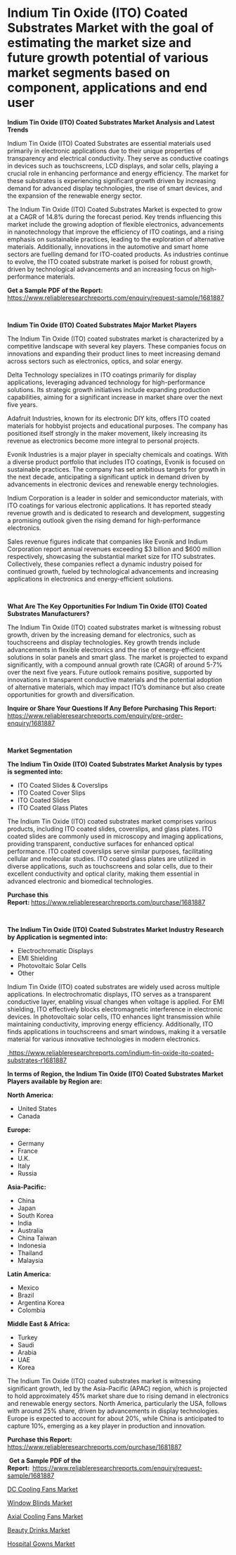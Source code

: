 <p><h1>Indium Tin Oxide (ITO) Coated Substrates Market with the goal of estimating the market size and future growth potential of various market segments based on component, applications and end user</h1></p><p><strong>Indium Tin Oxide (ITO) Coated Substrates Market Analysis and Latest Trends</strong></p>
<p><p>Indium Tin Oxide (ITO) Coated Substrates are essential materials used primarily in electronic applications due to their unique properties of transparency and electrical conductivity. They serve as conductive coatings in devices such as touchscreens, LCD displays, and solar cells, playing a crucial role in enhancing performance and energy efficiency. The market for these substrates is experiencing significant growth driven by increasing demand for advanced display technologies, the rise of smart devices, and the expansion of the renewable energy sector.</p><p>The Indium Tin Oxide (ITO) Coated Substrates Market is expected to grow at a CAGR of 14.8% during the forecast period. Key trends influencing this market include the growing adoption of flexible electronics, advancements in nanotechnology that improve the efficiency of ITO coatings, and a rising emphasis on sustainable practices, leading to the exploration of alternative materials. Additionally, innovations in the automotive and smart home sectors are fuelling demand for ITO-coated products. As industries continue to evolve, the ITO coated substrate market is poised for robust growth, driven by technological advancements and an increasing focus on high-performance materials.</p></p>
<p><strong>Get a Sample PDF of the Report:&nbsp;</strong> <a href="https://www.reliableresearchreports.com/enquiry/request-sample/1681887?utm_campaign=28&utm_medium=2&utm_source=Github&utm_content=ia&utm_term=11122024&utm_id=indium-tin-oxide-ito-coated-substrates">https://www.reliableresearchreports.com/enquiry/request-sample/1681887</a></p>
<p>&nbsp;</p>
<p><strong>Indium Tin Oxide (ITO) Coated Substrates Major Market Players</strong></p>
<p><p>The Indium Tin Oxide (ITO) coated substrates market is characterized by a competitive landscape with several key players. These companies focus on innovations and expanding their product lines to meet increasing demand across sectors such as electronics, optics, and solar energy.</p><p>Delta Technology specializes in ITO coatings primarily for display applications, leveraging advanced technology for high-performance solutions. Its strategic growth initiatives include expanding production capabilities, aiming for a significant increase in market share over the next five years.</p><p>Adafruit Industries, known for its electronic DIY kits, offers ITO coated materials for hobbyist projects and educational purposes. The company has positioned itself strongly in the maker movement, likely increasing its revenue as electronics become more integral to personal projects.</p><p>Evonik Industries is a major player in specialty chemicals and coatings. With a diverse product portfolio that includes ITO coatings, Evonik is focused on sustainable practices. The company has set ambitious targets for growth in the next decade, anticipating a significant uptick in demand driven by advancements in electronic devices and renewable energy technologies.</p><p>Indium Corporation is a leader in solder and semiconductor materials, with ITO coatings for various electronic applications. It has reported steady revenue growth and is dedicated to research and development, suggesting a promising outlook given the rising demand for high-performance electronics.</p><p>Sales revenue figures indicate that companies like Evonik and Indium Corporation report annual revenues exceeding $3 billion and $600 million respectively, showcasing the substantial market size for ITO substrates. Collectively, these companies reflect a dynamic industry poised for continued growth, fueled by technological advancements and increasing applications in electronics and energy-efficient solutions.</p></p>
<p>&nbsp;</p>
<p><strong>What Are The Key Opportunities For Indium Tin Oxide (ITO) Coated Substrates Manufacturers?</strong></p>
<p><p>The Indium Tin Oxide (ITO) coated substrates market is witnessing robust growth, driven by the increasing demand for electronics, such as touchscreens and display technologies. Key growth trends include advancements in flexible electronics and the rise of energy-efficient solutions in solar panels and smart glass. The market is projected to expand significantly, with a compound annual growth rate (CAGR) of around 5-7% over the next five years. Future outlook remains positive, supported by innovations in transparent conductive materials and the potential adoption of alternative materials, which may impact ITO’s dominance but also create opportunities for growth and diversification.</p></p>
<p><strong>Inquire or Share Your Questions If Any Before Purchasing This Report:</strong> <a href="https://www.reliableresearchreports.com/enquiry/pre-order-enquiry/1681887?utm_campaign=28&utm_medium=2&utm_source=Github&utm_content=ia&utm_term=11122024&utm_id=indium-tin-oxide-ito-coated-substrates">https://www.reliableresearchreports.com/enquiry/pre-order-enquiry/1681887</a></p>
<p>&nbsp;</p>
<p><strong>Market Segmentation</strong></p>
<p><strong>The Indium Tin Oxide (ITO) Coated Substrates Market Analysis by types is segmented into:</strong></p>
<p><ul><li>ITO Coated Slides & Coverslips</li><li>ITO Coated Cover Slips</li><li>ITO Coated Slides</li><li>ITO Coated Glass Plates</li></ul></p>
<p><p>The Indium Tin Oxide (ITO) coated substrates market comprises various products, including ITO coated slides, coverslips, and glass plates. ITO coated slides are commonly used in microscopy and imaging applications, providing transparent, conductive surfaces for enhanced optical performance. ITO coated coverslips serve similar purposes, facilitating cellular and molecular studies. ITO coated glass plates are utilized in diverse applications, such as touchscreens and solar cells, due to their excellent conductivity and optical clarity, making them essential in advanced electronic and biomedical technologies.</p></p>
<p><strong>Purchase this Report:&nbsp;</strong><a href="https://www.reliableresearchreports.com/purchase/1681887?utm_campaign=28&utm_medium=2&utm_source=Github&utm_content=ia&utm_term=11122024&utm_id=indium-tin-oxide-ito-coated-substrates">https://www.reliableresearchreports.com/purchase/1681887</a></p>
<p>&nbsp;</p>
<p><strong>The Indium Tin Oxide (ITO) Coated Substrates Market Industry Research by Application is segmented into:</strong></p>
<p><ul><li>Electrochromatic Displays</li><li>EMI Shielding</li><li>Photovoltaic Solar Cells</li><li>Other</li></ul></p>
<p><p>Indium Tin Oxide (ITO) coated substrates are widely used across multiple applications. In electrochromatic displays, ITO serves as a transparent conductive layer, enabling visual changes when voltage is applied. For EMI shielding, ITO effectively blocks electromagnetic interference in electronic devices. In photovoltaic solar cells, ITO enhances light transmission while maintaining conductivity, improving energy efficiency. Additionally, ITO finds applications in touchscreens and smart windows, making it a versatile material for various innovative technologies in modern electronics.</p></p>
<p><a href="https://www.reliableresearchreports.com/indium-tin-oxide-ito-coated-substrates-r1681887?utm_campaign=28&utm_medium=2&utm_source=Github&utm_content=ia&utm_term=11122024&utm_id=indium-tin-oxide-ito-coated-substrates">&nbsp;https://www.reliableresearchreports.com/indium-tin-oxide-ito-coated-substrates-r1681887</a></p>
<p><strong>In terms of Region, the Indium Tin Oxide (ITO) Coated Substrates Market Players available by Region are:</strong></p>
<p>
    <p> <strong> North America: </strong>
        <ul>
            <li>United States</li>
            <li>Canada</li>
        </ul>
        </p> 
    <p> <strong> Europe: </strong>
        <ul>
            <li>Germany</li>
            <li>France</li>
            <li>U.K.</li>
            <li>Italy</li>
            <li>Russia</li>
        </ul>
        </p> 
    <p> <strong> Asia-Pacific: </strong>
        <ul>
            <li>China</li>
            <li>Japan</li>
            <li>South Korea</li>
            <li>India</li>
            <li>Australia</li>
            <li>China Taiwan</li>
            <li>Indonesia</li>
            <li>Thailand</li>
            <li>Malaysia</li>
        </ul>
        </p> 
    <p> <strong> Latin America: </strong>
        <ul>
            <li>Mexico</li>
            <li>Brazil</li>
            <li>Argentina Korea</li>
            <li>Colombia</li>
        </ul>
        </p> 
    <p> <strong> Middle East & Africa: </strong>
        <ul>
            <li>Turkey</li>
            <li>Saudi</li>
            <li>Arabia</li>
            <li>UAE</li>
            <li>Korea</li>
        </ul>
    </p>
    </p>
<p><p>The Indium Tin Oxide (ITO) coated substrates market is witnessing significant growth, led by the Asia-Pacific (APAC) region, which is projected to hold approximately 45% market share due to rising demand in electronics and renewable energy sectors. North America, particularly the USA, follows with around 25% share, driven by advancements in display technologies. Europe is expected to account for about 20%, while China is anticipated to capture 10%, emerging as a key player in production and innovation.</p></p>
<p><strong>Purchase this Report: </strong><a href="https://www.reliableresearchreports.com/purchase/1681887?utm_campaign=28&utm_medium=2&utm_source=Github&utm_content=ia&utm_term=11122024&utm_id=indium-tin-oxide-ito-coated-substrates">https://www.reliableresearchreports.com/purchase/1681887</a></p>
<p>&nbsp;<strong>Get a Sample PDF of the Report:&nbsp;&nbsp;</strong><a href="https://www.reliableresearchreports.com/enquiry/request-sample/1681887?utm_campaign=28&utm_medium=2&utm_source=Github&utm_content=ia&utm_term=11122024&utm_id=indium-tin-oxide-ito-coated-substrates">https://www.reliableresearchreports.com/enquiry/request-sample/1681887</a></p>
<p><strong></strong></p>
<p><p><a href="https://github.com/LilianFaulkner65/Market-Research-Report-List-1/blob/main/dc-cooling-fans-market.md?utm_campaign=28&utm_medium=2&utm_source=Github&utm_content=ia&utm_term=11122024&utm_id=indium-tin-oxide-ito-coated-substrates">DC Cooling Fans Market</a></p><p><a href="https://www.linkedin.com/pulse/window-blinds-market-report-2024-2031-evaluating-growth-oltrf?utm_campaign=28&utm_medium=2&utm_source=Github&utm_content=ia&utm_term=11122024&utm_id=indium-tin-oxide-ito-coated-substrates">Window Blinds Market</a></p><p><a href="https://github.com/rileymgdorcas/Market-Research-Report-List-1/blob/main/axial-cooling-fans-market.md?utm_campaign=28&utm_medium=2&utm_source=Github&utm_content=ia&utm_term=11122024&utm_id=indium-tin-oxide-ito-coated-substrates">Axial Cooling Fans Market</a></p><p><a href="https://www.linkedin.com/pulse/aglobalbeauty-drinks-market-analysis-including-its-size-growth-ottwf?utm_campaign=28&utm_medium=2&utm_source=Github&utm_content=ia&utm_term=11122024&utm_id=indium-tin-oxide-ito-coated-substrates">Beauty Drinks Market</a></p><p><a href="https://www.linkedin.com/pulse/market-growth-revenue-projections-hospital-gowns-industry-ckfuf?utm_campaign=28&utm_medium=2&utm_source=Github&utm_content=ia&utm_term=11122024&utm_id=indium-tin-oxide-ito-coated-substrates">Hospital Gowns Market</a></p></p>